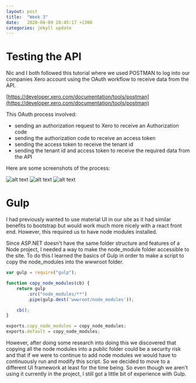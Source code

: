 ```yaml
---
layout: post
title:  "Week 3"
date:   2020-08-09 20:45:17 +1300
categories: jekyll update
---
```


# Testing the API

Nic and I both followed this tutorial where we used POSTMAN to log into our companies Xero account using the OAuth workflow to receive data from the API.

[https://developer.xero.com/documentation/tools/postman](https://developer.xero.com/documentation/tools/postman)

This OAuth process involved:
- sending an authorization request to Xero to receive an Authorization code
- sending the authorization code to receive an access token
- sending the access token to receive the tenant id
- sending the tenant id and access token to receive the required data from the API

Here are some screenshots of the process:

![alt text](/Jamie-Horrell-BIT-Project/images/S2/w3-postman-1.PNG)
![alt text](/Jamie-Horrell-BIT-Project/images/S2/w3-postman-2.PNG)
![alt text](/Jamie-Horrell-BIT-Project/images/S2/w3-postman-3.PNG)


# Gulp

I had previously wanted to use material UI in our site as it had similar benefits to bootstrap but would work much more nicely with a react front end. However, this required us to have node modules installed. 

Since ASP.NET doesn't have the same folder structure and features of a Node project, I needed a way to make the node_module folder accessible to the site. To do this I learned the basics of Gulp in order to make a script to copy the node_modules into the wwwroot folder.

```javascript
var gulp = require("gulp");

function copy_node_modules(cb) {
    return gulp
        .src("node_modules/**")
        .pipe(gulp.dest('wwwroot/node_modules'));

    cb();
}

exports.copy_node_modules = copy_node_modules;
exports.default = copy_node_modules;
```

However, after doing some research into doing this we discovered that copying all the node modules into a public folder could be a security risk and that if we were to continue to add node modules we would have to continuously run and modify this script. So we decided to move to a different UI framework at least for the time being. So even though we aren't using it currently in the project, I still got a little bit of experience with Gulp.